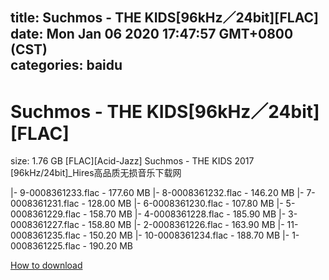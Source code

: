 
title: Suchmos - THE KIDS[96kHz／24bit][FLAC]
date: Mon Jan 06 2020 17:47:57 GMT+0800 (CST)    
categories: baidu
---

# Suchmos - THE KIDS[96kHz／24bit][FLAC]
size: 1.76 GB
 [FLAC][Acid-Jazz] Suchmos - THE KIDS 2017 [96kHz/24bit]_Hires高品质无损音乐下载网
 
|- 9-0008361233.flac - 177.60 MB
|- 8-0008361232.flac - 146.20 MB
|- 7-0008361231.flac - 128.00 MB
|- 6-0008361230.flac - 107.80 MB
|- 5-0008361229.flac - 158.70 MB
|- 4-0008361228.flac - 185.90 MB
|- 3-0008361227.flac - 158.80 MB
|- 2-0008361226.flac - 163.90 MB
|- 11-0008361235.flac - 150.20 MB
|- 10-0008361234.flac - 188.70 MB
|- 1-0008361225.flac - 190.20 MB

[How to download](https://bpcam.bemobtrk.com/go/2ceec3aa-1ca2-46d6-b9ff-aaa5c184517c?jno=3723)